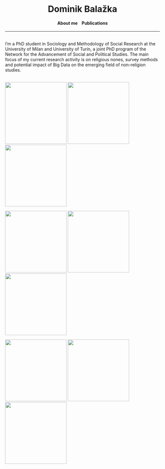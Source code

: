 <h1 align="center">Dominik Balažka</h1>
<h4 align="center">About me &nbsp;&nbsp; Publications</h4>
<hr>
<br>
I’m a PhD student in Sociology and Methodology of Social Research at the University of Milan and University of Turin, a joint PhD program of the Network for the Advancement of Social and Political Studies. The main focus of my current research activity is on religious nones, survey methods and potential impact of Big Data on the emerging field of non-religion studies. 
<br>
<br>
<p float="left">
  <img src="https://www.unimi.it/sites/default/files/2019-05/LogoFooter_a9f0c3692bf29c71609e5f204522c5d4_0.png" width="200" />
  <img src="https://www.unito.it/sites/all/themes/bsunito/img/logo_new.svg" width="200" /> 
  <img src="https://academicpositions.com/uploads/f6c/c18/f6cc18a58f0f55362e3c0ffb75f57909.png" width="200" />
</p>
<p float="left">
  <img src="https://www.ufficiostampa.provincia.tn.it/var/002/storage/images/conferenza-climrisk19-a-cura-della-societa-italiana-per-le-scienze-del-clima-sisc/promotori/fondazione-bruno-kessler/2795123-1-ita-IT/Fondazione-Bruno-Kessler_imagefull.jpg" width="200" />
  <img src="https://media.salonedellostudente.it/app/uploads/2020/05/19152130/marchio_unitrento_colore_it.jpg" width="200" /> 
  <img src="https://europeanvaluesstudy.eu/wp-content/uploads/2018/09/logo-evs.png" width="200" />
</p>
<p float="left">
  <img src="https://lh3.googleusercontent.com/proxy/CDJWPLKJVu55i3O43vqiGiWPsFH3pgqqjQOO32bsF26f6odXK44Ha9N9D2eR15QaoYdND5n8aEWdqftsBX_bjycB8B1rA6iOXstdezUDmuVtBS2zQf1PXOdabwR4oBdSSZgVtZVbfUUIKEQoIDKYYOAGegP_" width="200" />
  <img src="https://confronti.net/wp-content/uploads/2020/04/small-confronti_logo_2048%C3%971080px_blu-e1586533865817.png" width="200" /> 
  <img src="https://lh3.googleusercontent.com/proxy/xi6hOGR9XykfJcSH-FdxcICV6QJNXwojOUk8h561FV9VHGju13yzHjYguE-vh97dGEQm2KVmJtCgBOIRYmrRqzET4C_5eY3SIg" width="200" />
</p>
